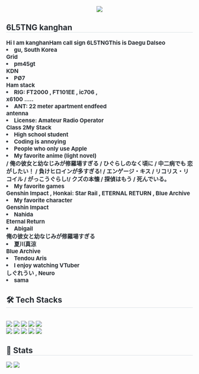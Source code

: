 <div align= "center">
    <img src="https://capsule-render.vercel.app/api?type=waving&color=0:00b3ff,100:4806fe&height=120&text=6L5TNG-ies27&animation=twinkling&fontColor=180b89&fontSize=40" />
    </div>
    <div style="text-align: left;"> 
    <h2 style="border-bottom: 1px solid #d8dee4; color: #282d33;"> 6L5TNG kanghan </h2>  
    <div style="font-weight: 700; font-size: 15px; text-align: left; color: #282d33;"> Hi I am kanghan</li>Ham call sign 6L5TNG</li></li>This is Daegu Dalseo<li>gu, South Korea</li>Grid<li>pm45gt</li>KDN<li>PØ7</li></li>Ham stack</li></li><li> RIG: FT2000 , FT101EE , ic706 , </li> x6100 .....</li></li><li> ANT: 22 meter apartment endfeed </li> antenna</li></li><li> License: Amateur Radio Operator </li> Class 2</li></li></li>My Stack</li></li><li> High school student</li></li><li> Coding is annoying</li></li><li> People who only use Apple</li></li></li><li> My favorite anime (light novel)</li> </li> / 俺の彼女と幼なじみが修羅場すぎる</li> </li> / ひぐらしのなく頃に</li> </li> / 中二病でも 恋がしたい！</li> </li> / 負けヒロインが多すぎる!</li> </li> </li>/ エンゲージ・キス</li> / リコリス・リコイル </li>/ がっこうぐらし!</li>/ クズの本懐 / 探偵はもう / 死んでいる。</li></li></li></li></li><li>  My favorite games</li>Genshin Impact , Honkai: Star Rail , ETERNAL RETURN , Blue Archive</li></li><li> My favorite character</li></li>Genshin Impact <li> Nahida</li>Eternal Return <li> Abigail</li>俺の彼女と幼なじみが修羅場すぎる <li> 夏川真涼</li>Blue Archive <li> Tendou Aris</li></li><li> I enjoy watching VTuber</li>しぐれうい , Neuro<li>sama </li></li></li></li> </div> 
    </div>
    <div style="text-align: left;">
    <h2 style="border-bottom: 1px solid #d8dee4; color: #282d33;"> 🛠️ Tech Stacks </h2> <br> 
    <div style="margin: ; text-align: left;" "text-align: left;"> <img src="https://img.shields.io/badge/Swift-F05138?style=flat-square&logo=Swift&logoColor=white">
          <img src="https://img.shields.io/badge/Slack-4A154B?style=flat-square&logo=Slack&logoColor=white">
          <img src="https://img.shields.io/badge/Next.js-000000?style=flat-square&logo=Next.js&logoColor=white">
          <img src="https://img.shields.io/badge/Linux-FCC624?style=flat-square&logo=Linux&logoColor=white">
          <img src="https://img.shields.io/badge/IOS-000000?style=flat-square&logo=IOS&logoColor=white">
          <br/><img src="https://img.shields.io/badge/Java-007396?style=flat-square&logo=Java&logoColor=white">
          <img src="https://img.shields.io/badge/Javascript-F7DF1E?style=flat-square&logo=Javascript&logoColor=white">
          <img src="https://img.shields.io/badge/Android-3DDC84?style=flat-square&logo=Android&logoColor=white">
          <img src="https://img.shields.io/badge/C-A8B9CC?style=flat-square&logo=C&logoColor=white">
          <img src="https://img.shields.io/badge/HTML5-E34F26?style=flat-square&logo=HTML5&logoColor=white">
          <br/></div>
    </div>
    <div style="text-align: left;"> 
    <h2 style="border-bottom: 1px solid #d8dee4; color: #282d33;"> 🏅 Stats </h2> <div style="text-align: left;"> <img src="https://github-readme-stats.vercel.app/api?username=ies27&bg_color=180,00000000,00000000&title_color=ffffff&text_color=ffffff"
         /> <img src="https://github-readme-stats.vercel.app/api/top-langs/?username=ies27&layout=compact&bg_color=180,00000000,00000000&title_color=ffffff&text_color=ffffff"
           /> </div> 
    </div>
    
